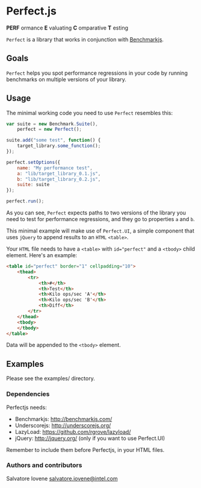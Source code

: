 # Perfect.js #
**PERF** ormance
**E** valuating
**C** omparative
**T** esting

`Perfect` is a library that works in conjunction with
[Benchmarkjs](http://benchmarkjs.com/).


## Goals ##
`Perfect` helps you spot performance regressions in your code by running
benchmarks on multiple versions of your library.

## Usage ##
The minimal working code you need to use `Perfect` resembles this:

```javascript
var suite = new Benchmark.Suite(),
    perfect = new Perfect();

suite.add("some test", function() {
	target_library.some_function();
});

perfect.setOptions({
	name: "My performance test",
	a: "lib/target_library_0.1.js",
	b: "lib/target_library_0.2.js",
	suite: suite
});

perfect.run();
```

As you can see, `Perfect` expects paths to two versions of the library you need
to test for performance regressions, and they go to properties `a` and `b`.

This minimal example will make use of `Perfect.UI`, a simple component that
uses `jQuery` to append results to an `HTML` `<table>`.

Your `HTML` file needs to have a `<table>` with `id="perfect"` and a `<tbody>`
child element. Here's an example:

```html
<table id="perfect" border="1" cellpadding="10">
	<thead>
		<tr>
			<th>#</th>
			<th>Test</th>
			<th>Kilo ops/sec 'A'</th>
			<th>Kilo ops/sec 'B'</th>
			<th>Diff</th>
		</tr>
	</thead>
	<tbody>
	</tbody>
</table>
```

Data will be appended to the `<tbody>` element.

## Examples ##
Please see the examples/ directory.


### Dependencies ###
Perfectjs needs:
 * Benchmarkjs: http://benchmarkjs.com/
 * Underscorejs: http://underscorejs.org/
 * LazyLoad: https://github.com/rgrove/lazyload/
 * jQuery: http://jquery.org/ (only if you want to use Perfect.UI)

Remember to include them before Perfectjs, in your HTML files.


### Authors and contributors ###
Salvatore Iovene <salvatore.iovene@intel.com>
